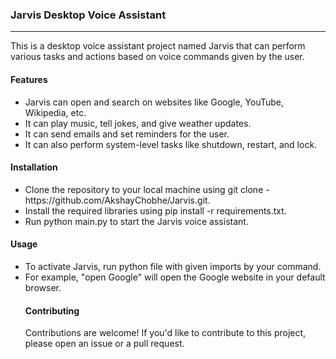 <b><h3>Jarvis Desktop Voice Assistant</h3></b><hr>
This is a desktop voice assistant project named Jarvis that can perform various tasks and actions based on voice commands given by the user.
<h4><b>
Features</b></h4>
<ul>
  <li>Jarvis can open and search on websites like Google, YouTube, Wikipedia, etc.</li>
  <li>It can play music, tell jokes, and give weather updates.</li>
  <li>It can send emails and set reminders for the user.</li>
  <li>It can also perform system-level tasks like shutdown, restart, and lock.</li>
</ul>  
<h4><b>
Installation</h4></b>
<ul>
  <li>Clone the repository to your local machine using git clone - https://github.com/AkshayChobhe/Jarvis.git.</li>
  <li>Install the required libraries using pip install -r requirements.txt.</li>
  <li>Run python main.py to start the Jarvis voice assistant.</li>
</ul>
<h4><b>Usage</b></h4>
<ul>
  <li>To activate Jarvis, run python file with given imports by your command.</li>
  <li>For example, "open Google" will open the Google website in your default browser.</li>
  
  <h4><b>Contributing</b></h4>
    Contributions are welcome! If you'd like to contribute to this project, please open an issue or a pull request.
